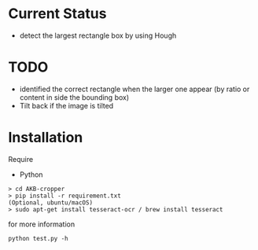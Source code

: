 # Current Status
- detect the largest rectangle box by using Hough
# TODO
- identified the correct rectangle when the larger one appear (by ratio or content in side the bounding box)
- Tilt back if the image is tilted

# Installation
Require
- Python
```
> cd AKB-cropper
> pip install -r requirement.txt
(Optional, ubuntu/macOS)
> sudo apt-get install tesseract-ocr / brew install tesseract
```
for more information
```
python test.py -h
```
